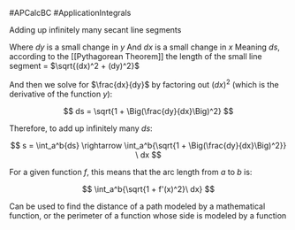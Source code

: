 #APCalcBC #ApplicationIntegrals 

Adding up infinitely many secant line segments



Where $dy$ is a small change in $y$
And $dx$ is a small change in $x$
Meaning $ds$, according to the [[Pythagorean Theorem]] the length of the small line segment = $\sqrt{(dx)^2 + (dy)^2}$

And then we solve for $\frac{dx}{dy}$ by factoring out $(dx)^2$ (which is the derivative of the function $y$):

$$
ds = \sqrt{1 + \Big(\frac{dy}{dx}\Big)^2}
$$

Therefore, to add up infinitely many $ds$:

$$
s = \int_a^b{ds} \rightarrow \int_a^b{\sqrt{1 + \Big(\frac{dy}{dx}\Big)^2}} \ dx
$$

For a given function $f$, this means that the arc length from $a$ to $b$ is:

$$
\int_a^b{\sqrt{1 + f'(x)^2}\ dx}
$$

Can be used to find the distance of a path modeled by a mathematical function, or the perimeter of a function whose side is modeled by a function
